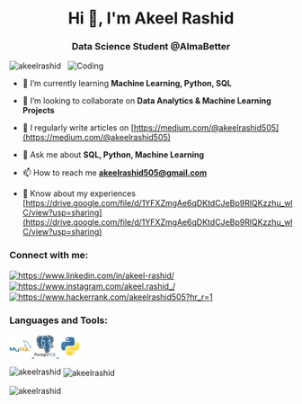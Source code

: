 <h1 align="center">Hi 👋, I'm Akeel Rashid</h1>
<h3 align="center">Data Science Student @AlmaBetter</h3>
<img align="right" alt="Coding" width="400" src="https://cdn.dribbble.com/users/1162077/screenshots/3848914/programmer.gif">

<p align="left"> <img src="https://komarev.com/ghpvc/?username=akeelrashid&label=Profile%20views&color=0e75b6&style=flat" alt="akeelrashid" /> </p>

- 🌱 I’m currently learning **Machine Learning, Python, SQL**

- 👯 I’m looking to collaborate on **Data Analytics & Machine Learning Projects**

- 📝 I regularly write articles on [https://medium.com/@akeelrashid505](https://medium.com/@akeelrashid505)

- 💬 Ask me about **SQL, Python, Machine Learning**

- 📫 How to reach me **akeelrashid505@gmail.com**

- 📄 Know about my experiences [https://drive.google.com/file/d/1YFXZmgAe6qDKtdCJeBp9RlQKzzhu_wlC/view?usp=sharing](https://drive.google.com/file/d/1YFXZmgAe6qDKtdCJeBp9RlQKzzhu_wlC/view?usp=sharing)

<h3 align="left">Connect with me:</h3>
<p align="left">
<a href="https://linkedin.com/in/https://www.linkedin.com/in/akeel-rashid/" target="blank"><img align="center" src="https://raw.githubusercontent.com/rahuldkjain/github-profile-readme-generator/master/src/images/icons/Social/linked-in-alt.svg" alt="https://www.linkedin.com/in/akeel-rashid/" height="30" width="40" /></a>
<a href="https://instagram.com/https://www.instagram.com/akeel.rashid_/" target="blank"><img align="center" src="https://raw.githubusercontent.com/rahuldkjain/github-profile-readme-generator/master/src/images/icons/Social/instagram.svg" alt="https://www.instagram.com/akeel.rashid_/" height="30" width="40" /></a>
<a href="https://www.hackerrank.com/https://www.hackerrank.com/akeelrashid505?hr_r=1" target="blank"><img align="center" src="https://raw.githubusercontent.com/rahuldkjain/github-profile-readme-generator/master/src/images/icons/Social/hackerrank.svg" alt="https://www.hackerrank.com/akeelrashid505?hr_r=1" height="30" width="40" /></a>
</p>

<h3 align="left">Languages and Tools:</h3>
<p align="left"> <a href="https://www.mysql.com/" target="_blank" rel="noreferrer"> <img src="https://raw.githubusercontent.com/devicons/devicon/master/icons/mysql/mysql-original-wordmark.svg" alt="mysql" width="40" height="40"/> </a> <a href="https://www.postgresql.org" target="_blank" rel="noreferrer"> <img src="https://raw.githubusercontent.com/devicons/devicon/master/icons/postgresql/postgresql-original-wordmark.svg" alt="postgresql" width="40" height="40"/> </a> <a href="https://www.python.org" target="_blank" rel="noreferrer"> <img src="https://raw.githubusercontent.com/devicons/devicon/master/icons/python/python-original.svg" alt="python" width="40" height="40"/> </a> </p>

<p><img align="left" src="https://github-readme-stats.vercel.app/api/top-langs?username=akeelrashid&show_icons=true&locale=en&layout=compact" alt="akeelrashid" /></p>

<p>&nbsp;<img align="center" src="https://github-readme-stats.vercel.app/api?username=akeelrashid&show_icons=true&locale=en" alt="akeelrashid" /></p>

<p><img align="center" src="https://github-readme-streak-stats.herokuapp.com/?user=akeelrashid&" alt="akeelrashid" /></p>
